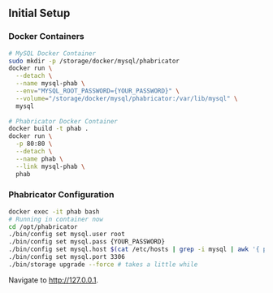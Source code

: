 ## Initial Setup
### Docker Containers
```bash
# MySQL Docker Container
sudo mkdir -p /storage/docker/mysql/phabricator
docker run \
  --detach \
  --name mysql-phab \
  --env="MYSQL_ROOT_PASSWORD={YOUR_PASSWORD}" \
  --volume="/storage/docker/mysql/phabricator:/var/lib/mysql" \
  mysql
  
# Phabricator Docker Container
docker build -t phab .
docker run \
  -p 80:80 \
  --detach \
  --name phab \
  --link mysql-phab \
  phab
```
### Phabricator Configuration
```bash
docker exec -it phab bash
# Running in container now
cd /opt/phabricator
./bin/config set mysql.user root
./bin/config set mysql.pass {YOUR_PASSWORD}
./bin/config set mysql.host $(cat /etc/hosts | grep -i mysql | awk '{ print $1 }')
./bin/config set mysql.port 3306
./bin/storage upgrade --force # takes a little while
```
Navigate to http://127.0.0.1.

